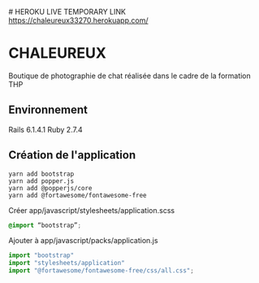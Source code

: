 # HEROKU LIVE TEMPORARY LINK
https://chaleureux33270.herokuapp.com/

# CHALEUREUX
Boutique de photographie de chat réalisée dans le cadre de la formation THP

## Environnement
Rails 6.1.4.1
Ruby 2.7.4

## Création de l'application

```
yarn add bootstrap
yarn add popper.js
yarn add @popperjs/core
yarn add @fortawesome/fontawesome-free
```

Créer app/javascript/stylesheets/application.scss
```css
@import “bootstrap”;
```
Ajouter à app/javascript/packs/application.js
```js
import "bootstrap"
import "stylesheets/application"
import "@fortawesome/fontawesome-free/css/all.css";
```
